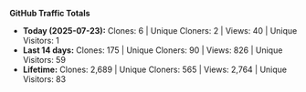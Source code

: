 
**GitHub Traffic Totals**

- **Today (2025-07-23):** Clones: 6 | Unique Cloners: 2 | Views: 40 | Unique Visitors: 1
- **Last 14 days:** Clones: 175 | Unique Cloners: 90 | Views: 826 | Unique Visitors: 59
- **Lifetime:** Clones: 2,689 | Unique Cloners: 565 | Views: 2,764 | Unique Visitors: 83
